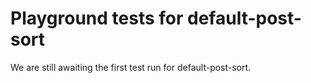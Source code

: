 # Playground tests for default-post-sort
We are still awaiting the first test run for default-post-sort.
